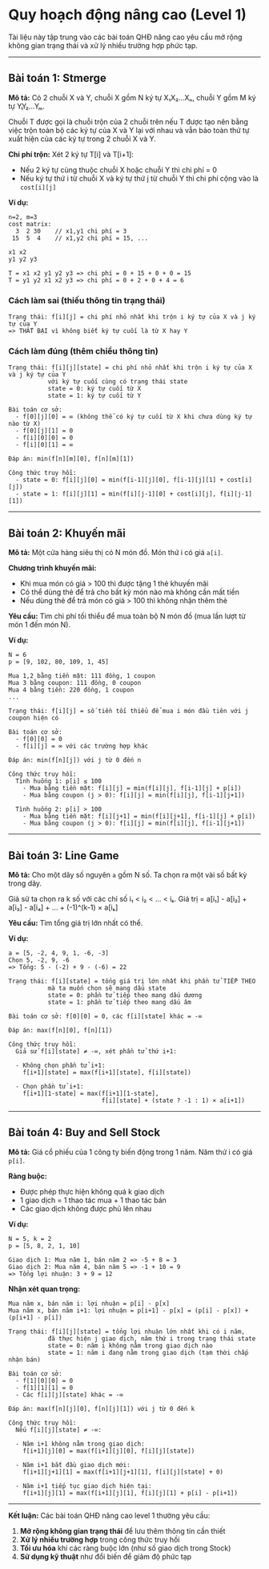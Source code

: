# Quy hoạch động nâng cao (Level 1)

Tài liệu này tập trung vào các bài toán QHĐ nâng cao yêu cầu mở rộng không gian trạng thái và xử lý nhiều trường hợp phức tạp.

---

## Bài toán 1: Stmerge

**Mô tả:** Có 2 chuỗi X và Y, chuỗi X gồm N ký tự X₁X₂...Xₙ, chuỗi Y gồm M ký tự Y₁Y₂...Yₘ.

Chuỗi T được gọi là chuỗi trộn của 2 chuỗi trên nếu T được tạo nên bằng việc trộn toàn bộ các ký tự của X và Y lại với nhau và vẫn bảo toàn thứ tự xuất hiện của các ký tự trong 2 chuỗi X và Y.

**Chi phí trộn:** Xét 2 ký tự T[i] và T[i+1]:
- Nếu 2 ký tự cùng thuộc chuỗi X hoặc chuỗi Y thì chi phí = 0
- Nếu ký tự thứ i từ chuỗi X và ký tự thứ j từ chuỗi Y thì chi phí cộng vào là `cost[i][j]`

**Ví dụ:**
```plaintext
n=2, m=3
cost matrix:
  3  2 30    // x1,y1 chi phí = 3
 15  5  4    // x1,y2 chi phí = 15, ...

x1 x2
y1 y2 y3

T = x1 x2 y1 y2 y3 => chi phí = 0 + 15 + 0 + 0 = 15
T = y1 y2 x1 x2 y3 => chi phí = 0 + 2 + 0 + 4 = 6
```

### Cách làm sai (thiếu thông tin trạng thái)

```plaintext
Trạng thái: f[i][j] = chi phí nhỏ nhất khi trộn i ký tự của X và j ký tự của Y
=> THẤT BẠI vì không biết ký tự cuối là từ X hay Y
```

### Cách làm đúng (thêm chiều thông tin)

```plaintext
Trạng thái: f[i][j][state] = chi phí nhỏ nhất khi trộn i ký tự của X và j ký tự của Y
           với ký tự cuối cùng có trạng thái state
           state = 0: ký tự cuối từ X
           state = 1: ký tự cuối từ Y

Bài toán cơ sở:
  - f[0][j][0] = ∞ (không thể có ký tự cuối từ X khi chưa dùng ký tự nào từ X)
  - f[0][j][1] = 0
  - f[i][0][0] = 0
  - f[i][0][1] = ∞

Đáp án: min(f[n][m][0], f[n][m][1])

Công thức truy hồi:
  - state = 0: f[i][j][0] = min(f[i-1][j][0], f[i-1][j][1] + cost[i][j])
  - state = 1: f[i][j][1] = min(f[i][j-1][0] + cost[i][j], f[i][j-1][1])
```

---

## Bài toán 2: Khuyến mãi

**Mô tả:** Một cửa hàng siêu thị có N món đồ. Món thứ i có giá `a[i]`.

**Chương trình khuyến mãi:** 
- Khi mua món có giá > 100 thì được tặng 1 thẻ khuyến mãi
- Có thể dùng thẻ để trả cho bất kỳ món nào mà không cần mất tiền
- Nếu dùng thẻ để trả món có giá > 100 thì không nhận thêm thẻ

**Yêu cầu:** Tìm chi phí tối thiểu để mua toàn bộ N món đồ (mua lần lượt từ món 1 đến món N).

**Ví dụ:**
```plaintext
N = 6
p = [9, 102, 80, 109, 1, 45]

Mua 1,2 bằng tiền mặt: 111 đồng, 1 coupon
Mua 3 bằng coupon: 111 đồng, 0 coupon
Mua 4 bằng tiền: 220 đồng, 1 coupon
...
```

```plaintext
Trạng thái: f[i][j] = số tiền tối thiểu để mua i món đầu tiên với j coupon hiện có

Bài toán cơ sở: 
  - f[0][0] = 0
  - f[i][j] = ∞ với các trường hợp khác

Đáp án: min(f[n][j]) với j từ 0 đến n

Công thức truy hồi:
  Tình huống 1: p[i] ≤ 100
    - Mua bằng tiền mặt: f[i][j] = min(f[i][j], f[i-1][j] + p[i])
    - Mua bằng coupon (j > 0): f[i][j] = min(f[i][j], f[i-1][j+1])
  
  Tình huống 2: p[i] > 100
    - Mua bằng tiền mặt: f[i][j+1] = min(f[i][j+1], f[i-1][j] + p[i])
    - Mua bằng coupon (j > 0): f[i][j] = min(f[i][j], f[i-1][j+1])
```

---

## Bài toán 3: Line Game

**Mô tả:** Cho một dãy số nguyên `a` gồm N số. Ta chọn ra một vài số bất kỳ trong dãy.

Giả sử ta chọn ra k số với các chỉ số i₁ < i₂ < ... < iₖ.
Giá trị = a[i₁] - a[i₂] + a[i₃] - a[i₄] + ... + (-1)^(k-1) × a[iₖ]

**Yêu cầu:** Tìm tổng giá trị lớn nhất có thể.

**Ví dụ:**
```plaintext
a = [5, -2, 4, 9, 1, -6, -3]
Chọn 5, -2, 9, -6
=> Tổng: 5 - (-2) + 9 - (-6) = 22
```

```plaintext
Trạng thái: f[i][state] = tổng giá trị lớn nhất khi phần tử TIẾP THEO 
           mà ta muốn chọn sẽ mang dấu state
           state = 0: phần tử tiếp theo mang dấu dương
           state = 1: phần tử tiếp theo mang dấu âm

Bài toán cơ sở: f[0][0] = 0, các f[i][state] khác = -∞

Đáp án: max(f[n][0], f[n][1])

Công thức truy hồi:
  Giả sử f[i][state] ≠ -∞, xét phần tử thứ i+1:
  
  - Không chọn phần tử i+1:
    f[i+1][state] = max(f[i+1][state], f[i][state])
    
  - Chọn phần tử i+1:
    f[i+1][1-state] = max(f[i+1][1-state], 
                          f[i][state] + (state ? -1 : 1) × a[i+1])
```

---

## Bài toán 4: Buy and Sell Stock

**Mô tả:** Giá cổ phiếu của 1 công ty biến động trong 1 năm. Năm thứ i có giá `p[i]`.

**Ràng buộc:** 
- Được phép thực hiện không quá k giao dịch
- 1 giao dịch = 1 thao tác mua + 1 thao tác bán
- Các giao dịch không được phủ lên nhau

**Ví dụ:**
```plaintext
N = 5, k = 2
p = [5, 8, 2, 1, 10]

Giao dịch 1: Mua năm 1, bán năm 2 => -5 + 8 = 3
Giao dịch 2: Mua năm 4, bán năm 5 => -1 + 10 = 9
=> Tổng lợi nhuận: 3 + 9 = 12
```

**Nhận xét quan trọng:**
```plaintext
Mua năm x, bán năm i: lợi nhuận = p[i] - p[x]
Mua năm x, bán năm i+1: lợi nhuận = p[i+1] - p[x] = (p[i] - p[x]) + (p[i+1] - p[i])
```

```plaintext
Trạng thái: f[i][j][state] = tổng lợi nhuận lớn nhất khi có i năm, 
           đã thực hiện j giao dịch, năm thứ i trong trạng thái state
           state = 0: năm i không nằm trong giao dịch nào
           state = 1: năm i đang nằm trong giao dịch (tạm thời chấp nhận bán)

Bài toán cơ sở:
  - f[1][0][0] = 0
  - f[1][1][1] = 0  
  - Các f[i][j][state] khác = -∞

Đáp án: max(f[n][j][0], f[n][j][1]) với j từ 0 đến k

Công thức truy hồi:
  Nếu f[i][j][state] ≠ -∞:
  
  - Năm i+1 không nằm trong giao dịch:
    f[i+1][j][0] = max(f[i+1][j][0], f[i][j][state])
    
  - Năm i+1 bắt đầu giao dịch mới:
    f[i+1][j+1][1] = max(f[i+1][j+1][1], f[i][j][state] + 0)
    
  - Năm i+1 tiếp tục giao dịch hiện tại:
    f[i+1][j][1] = max(f[i+1][j][1], f[i][j][1] + p[i] - p[i+1])
```

---

**Kết luận:** Các bài toán QHĐ nâng cao level 1 thường yêu cầu:
1. **Mở rộng không gian trạng thái** để lưu thêm thông tin cần thiết
2. **Xử lý nhiều trường hợp** trong công thức truy hồi
3. **Tối ưu hóa** khi các ràng buộc lớn (như số giao dịch trong Stock)
4. **Sử dụng kỹ thuật** như đổi biến để giảm độ phức tạp









